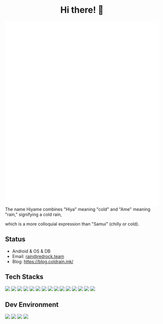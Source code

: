 <h1 align="center">Hi there! 👋</h1>

<img align='left' src='github-metrics.svg'>

The name Hiyame combines "Hiya" meaning "cold" and "Ame" meaning "rain," signifying a cold rain,

which is a more colloquial expression than "Samui" (chilly or cold).

## Status

- Android & OS & DB
- Email: rain@redrock.team
- Blog: https://blog.coldrain.ink/

## Tech Stacks

![](https://img.shields.io/badge/-Android-black?style=for-the-badge&logo=android)
![](https://img.shields.io/badge/-Linux-black?style=for-the-badge&logo=linux)
![](https://img.shields.io/badge/-Golang-black?style=for-the-badge&logo=go)
![](https://img.shields.io/badge/-Java-black?style=for-the-badge&logo=openjdk)
![](https://img.shields.io/badge/-Kotlin-black?style=for-the-badge&logo=kotlin)
![](https://img.shields.io/badge/-Python-black?style=for-the-badge&logo=python)
![](https://img.shields.io/badge/-Rust-black?style=for-the-badge&logo=rust)
![](https://img.shields.io/badge/-Javascript-black?style=for-the-badge&logo=javascript)
![](https://img.shields.io/badge/-Typescript-black?style=for-the-badge&logo=typescript)
![](https://img.shields.io/badge/-Node.js-black?style=for-the-badge&logo=node.js)
![](https://img.shields.io/badge/-Deno-black?style=for-the-badge&logo=deno)
![](https://img.shields.io/badge/-React-black?style=for-the-badge&logo=react)
![](https://img.shields.io/badge/-Spring-black?style=for-the-badge&logo=spring)
![](https://img.shields.io/badge/-Docker-black?style=for-the-badge&logo=docker)
![](https://img.shields.io/badge/-Bukkit-black?style=for-the-badge&logo=minecraft)

## Dev Environment

![](https://img.shields.io/badge/-Archlinux-black?style=for-the-badge&logo=archlinux)
![](https://img.shields.io/badge/-Jetbrains-black?style=for-the-badge&logo=jetbrains)
![](https://img.shields.io/badge/-AndroidStudio-black?style=for-the-badge&logo=android)
![](https://img.shields.io/badge/-VSCode-black?style=for-the-badge&logo=visualstudiocode)
